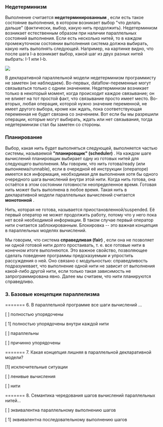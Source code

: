 ### Недетерминизм

Выполнение считается  **недетерминированным** , если есть такое состояние выполнения, в котором возникает выбор "что
делать дальше" (фактически, выбор, какую нить продолжить). Недетерминизм возникает естественным образом при наличии
параллельных состояний выполнения. Если есть несколько нитей, то в каждом промежуточном состоянии выполнения система
должна выбирать, какую нить выполнять следующей. Например, на картинке видно, что после шага I-a возникает выбор, какой
шаг из двух разных нитей выбрать: I-1 или I-b.

![](https://skillsmart.ru/data//cn1/ct-1.png)

В декларативной параллельной модели недетерминизм программисту не заметен (не наблюдаем). Во-первых, dataflow-переменные
могут связываться только с одним значением. Недетерминизм возникает только в некоторый момент, когда происходит каждое
связывание; он не влияет на тот простой факт, что связывание просто имеет место. Во-вторых, любая операция, которой
нужно значение переменной, не имеет другого выбора, кроме как ждать, пока соответствующая переменная не будет связана со
значением. Вот если бы мы разрешили операции, которые могут выбирать, ждать или нет связывания, тогда недетерминизм стал
бы заметен со стороны.

### Планирование

Выбор, какая нить будет выполняться следующей, выполняется частью системы, называемой  **"планировщик" (scheduler)** .
На каждом шаге вычислений планировщик выбирает одну из готовых нитей для следующего выполнения. Мы говорим, что нить
готова/ready (или выпоняема/runnable), если в очередной её инструкции (операторе) имеется вся информация, необходимая
для выполнения хотя бы одного очередного шага вычислений внутри этой нити. Когда нить готова, она остаётся в этом
состоянии готовности неопределенное время. Готовая нить может быть выполнена в любое время. Такая нить в декларативной
модели параллельных вычислений считается  **монотонной** .

Нить, которая не готова, называется приостановленной/suspended. Её первый оператор не может продолжить работу, потому
что у него пока нет всей необходимой информации. В таком случае первый оператор нити считается заблокированным.
Блокировка -- это важная концепция в параллельных моделях вычислений.

Мы говорим, что система  **справедливая (fair)** , если она не позволяет ни одной готовой нити долго простаивать, т. е.
все готовые нити в конечном итоге выполняются. Это важное свойство, позволяющее сделать поведение программы
предсказуемым и упростить рассуждения о ней. Оно связано с модульностью: справедливость подразумевает, что выполнение
одной нити не зависит от выполнения какой-либо другой нити, если только такая зависимость не запрограммирована явно.
Далее мы считаем, что нити планируются справедливо.

### 3. Базовые концепции параллелизма

======= 6. В параллельной программе все шаги вычислений ...

[ ] полностью упорядочены

[ 1] полностью упорядочены внутри каждой нити

[ ] параллельны

[ ] причинно упорядочены

======= 7. Какая концепция лишняя в параллельной декларативной модели?

[1] исключительные ситуации

[ ] ленивые вычисления

[ ] нити

======= 8. Семантика чередования шагов вычислений параллельных нитей...

[ ] эквивалентна параллельному выполнению шагов

[ 1] эквивалентна последовательному выполнению шагов
